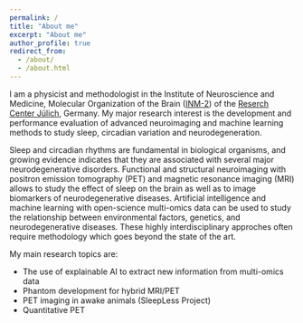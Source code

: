 ```yaml
---
permalink: /
title: "About me"
excerpt: "About me"
author_profile: true
redirect_from: 
  - /about/
  - /about.html
---
```


I am a physicist and methodologist in the Institute of Neuroscience and Medicine, Molecular Organization of the Brain ([INM-2](https://www.fz-juelich.de/en/inm/inm-2)) of the [Reserch Center Jülich](https://www.fz-juelich.de/en), Germany. My major research interest is the development and performance evaluation of advanced neuroimaging and machine learning methods to study sleep, circadian variation and neurodegeneration.

Sleep and circadian rhythms are fundamental in biological organisms, and growing evidence indicates that they are associated with several major neurodegenerative disorders. Functional and structural neuroimaging with positron emission tomography (PET) and magnetic resonance imaging (MRI) allows to study the effect of sleep on the brain as well as to image biomarkers of neurodegenerative diseases. Artificial intelligence and machine learning with open-science multi-omics data can be used to study the relationship between environmental factors, genetics, and neurodegenerative diseases. These highly interdisciplinary approches often require methodology which goes beyond the state of the art.

 My main research topics are:

* The use of explainable AI to extract new information from multi-omics data
* Phantom development for hybrid MRI/PET
* PET imaging in awake animals (SleepLess Project)
* Quantitative PET

